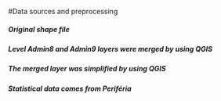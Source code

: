 #Data sources and preprocessing
##### Original shape file
##### Level Admin8 and Admin9 layers were merged by using QGIS
##### The merged layer was simplified by using QGIS
##### Statistical data comes from Periféria
